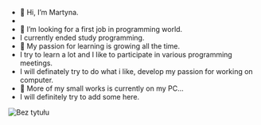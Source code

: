 - 👋 Hi, I’m Martyna.
- 
- 👀 I’m looking for a first job in programming world.
-    I currently ended study programming.
- 💞️ My passion for learning is growing all the time.
-    I try to learn a lot and I like to participate in various programming meetings.
-    I will definately try to do what i like, develop my passion for working on computer.
- 🌱 More of my small works is currently on my PC...
-    I will definitely try to add some here.
    
![Bez tytułu](https://user-images.githubusercontent.com/72028760/125332345-3f5b5500-e349-11eb-9a34-e0faacfd1ccf.jpg)
